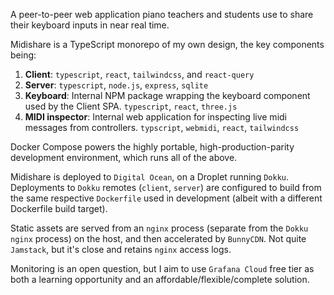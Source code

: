A peer-to-peer web application piano teachers and students use to share their keyboard inputs in near real time.

Midishare is a TypeScript monorepo of my own design, the key components being:
1. **Client**: `typescript`, `react`, `tailwindcss`, and `react-query`
1. **Server**: `typescript`, `node.js`, `express`, `sqlite`
1. **Keyboard**: Internal NPM package wrapping the keyboard component used by the Client SPA. `typescript`, `react`, `three.js`
1. **MIDI inspector**: Internal web application for inspecting live midi messages from controllers. `typscript`, `webmidi`, `react`, `tailwindcss`

Docker Compose powers the highly portable, high-production-parity development environment, which runs all of the above.

Midishare is deployed to `Digital Ocean`, on a Droplet running `Dokku`. Deployments to `Dokku` remotes (`client`, `server`) are configured to build from the same respective `Dockerfile` used in development (albeit with a different Dockerfile build target).

Static assets are served from an `nginx` process (separate from the `Dokku` `nginx` process) on the host, and then accelerated by `BunnyCDN`. Not quite `Jamstack`, but it's close and retains `nginx` access logs.

Monitoring is an open question, but I aim to use `Grafana Cloud` free tier as both a learning opportunity and an affordable/flexible/complete solution.
